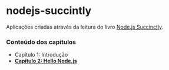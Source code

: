 # nodejs-succintly
Aplicações criadas através da leitura do livro [Node.js Succinctly](https://www.syncfusion.com/resources/techportal/details/ebooks/nodejs).

### Conteúdo dos capítulos

 - Capítulo 1: Introdução
 - __[Capítulo 2: Hello Node.js](capitulo2)__
